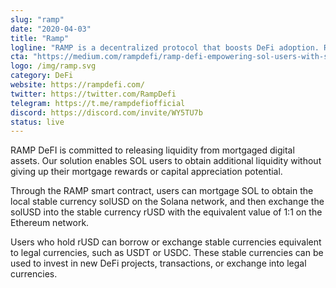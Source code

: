 ```yaml
---
slug: "ramp"
date: "2020-04-03"
title: "Ramp"
logline: "RAMP is a decentralized protocol that boosts DeFi adoption. RAMP DeFI uses Solana to deliver staked liquidity and cross-chain yield farming for SOL token holders."
cta: "https://medium.com/rampdefi/ramp-defi-empowering-sol-users-with-staked-liquidity-and-cross-chain-defi-farming-8861af6a6e62"
logo: /img/ramp.svg
category: DeFi
website: https://rampdefi.com/
twitter: https://twitter.com/RampDefi
telegram: https://t.me/rampdefiofficial
discord: https://discord.com/invite/WY5TU7b
status: live
---
```


RAMP DeFI is committed to releasing liquidity from mortgaged digital assets. Our solution enables SOL users to obtain additional liquidity without giving up their mortgage rewards or capital appreciation potential.

Through the RAMP smart contract, users can mortgage SOL to obtain the local stable currency solUSD on the Solana network, and then exchange the solUSD into the stable currency rUSD with the equivalent value of 1:1 on the Ethereum network.

Users who hold rUSD can borrow or exchange stable currencies equivalent to legal currencies, such as USDT or USDC. These stable currencies can be used to invest in new DeFi projects, transactions, or exchange into legal currencies.
